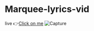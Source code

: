 # Marquee-lyrics-vid
live 👉<a href="https://bhushanthapa.github.io/Marquee-lyrics-vid/">Click on me</a>
![Capture](https://user-images.githubusercontent.com/95372432/179373265-71e635e7-595a-4662-8c3d-6974021733cf.JPG)

